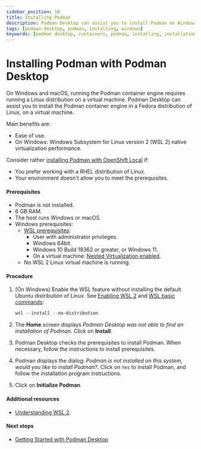 ```yaml
---
sidebar_position: 10
title: Installing Podman
description: Podman Desktop can assist you to install Podman on Windows and macOS.
tags: [podman-desktop, podman, installing, windows]
keywords: [podman desktop, containers, podman, installing, installation, windows, macos]
---
```


# Installing Podman with Podman Desktop

On Windows and macOS, running the Podman container engine requires running a Linux distribution on a virtual machine.
Podman Desktop can assist you to install the Podman container engine in a Fedora distribution of Linux, on a virtual machine.

Main benefits are:

- Ease of use.
- On Windows: Windows Subsystem for Linux version 2 (WSL 2) native virtualization performance.

Consider rather [installing Podman with OpenShift Local](/docs/onboarding/containers/installing-podman-with-openshift-local-on-windows) if:

- You prefer working with a RHEL distribution of Linux.
- Your environment doesn't allow you to meet the prerequisites.

#### Prerequisites

- Podman is not installed.
- 6 GB RAM.
- The host runs Windows or macOS.
- Windows prerequisites:
  - [WSL prerequisites](https://learn.microsoft.com/en-us/windows/wsl/troubleshooting#error-0x80370102-the-virtual-machine-could-not-be-started-because-a-required-feature-is-not-installed):
    - User with administrator privileges.
    - Windows 64bit.
    - Windows 10 Build 18362 or greater, or Windows 11.
    - On a virtual machine: [Nested Virtualization enabled](https://learn.microsoft.com/en-us/virtualization/hyper-v-on-windows/user-guide/nested-virtualization#configure-nested-virtualization).
  - No WSL 2 Linux virtual machine is running.

#### Procedure

1. (On Windows) Enable the WSL feature without installing the default Ubuntu distribution of Linux.
   See [Enabling WSL 2](https://docs.microsoft.com/en-us/windows/wsl/install) and [WSL basic commands](https://learn.microsoft.com/en-us/windows/wsl/basic-commands):

   ```powershell
   wsl --install --no-distribution
   ```

2. The **Home** screen displays _Podman Desktop was not able to find an installation of Podman_.
   Click on **Install**.

3. Podman Desktop checks the prerequisites to install Podman.
   When necessary, follow the instructions to install prerequisites.

4. Podman displays the dialog: _Podman is not installed on this system, would you like to install Podman?_.
   Click on `Yes` to install Podman, and follow the installation program instructions.

5. Click on **Initialize Podman**.

#### Additional resources

- [Understanding WSL 2](https://learn.microsoft.com/en-us/windows/wsl/about#what-is-wsl-2).

#### Next steps

- [Getting Started with Podman Desktop](/docs/working-with-containers)
